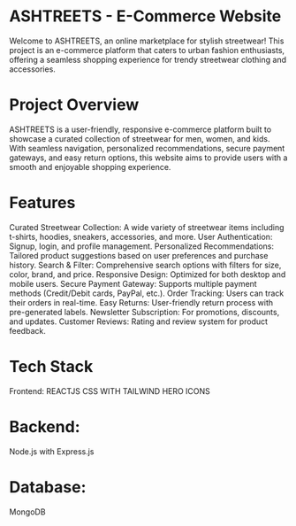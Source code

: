 # ASHTREETS - E-Commerce Website
Welcome to ASHTREETS, an online marketplace for stylish streetwear! This project is an e-commerce platform that caters to urban fashion enthusiasts, offering a seamless shopping experience for trendy streetwear clothing and accessories.

# Project Overview
ASHTREETS is a user-friendly, responsive e-commerce platform built to showcase a curated collection of streetwear for men, women, and kids. With seamless navigation, personalized recommendations, secure payment gateways, and easy return options, this website aims to provide users with a smooth and enjoyable shopping experience.

# Features
Curated Streetwear Collection: A wide variety of streetwear items including t-shirts, hoodies, sneakers, accessories, and more.
User Authentication: Signup, login, and profile management.
Personalized Recommendations: Tailored product suggestions based on user preferences and purchase history.
Search & Filter: Comprehensive search options with filters for size, color, brand, and price.
Responsive Design: Optimized for both desktop and mobile users.
Secure Payment Gateway: Supports multiple payment methods (Credit/Debit cards, PayPal, etc.).
Order Tracking: Users can track their orders in real-time.
Easy Returns: User-friendly return process with pre-generated labels.
Newsletter Subscription: For promotions, discounts, and updates.
Customer Reviews: Rating and review system for product feedback.

# Tech Stack
Frontend:
REACTJS
CSS WITH TAILWIND 
HERO ICONS 

# Backend:
Node.js with Express.js

# Database:
MongoDB 
